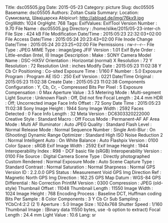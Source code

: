 Title: dsc05505.jpg
Date: 2015-05-23
Category: picture
Slug: dsc05505
Basename: dsc05505
Authors: Zoltan Csala
Summary:
Location: Сумисвалд, Швајцарска
Ablpicurl: http://abload.de/img/76kx9.jpg
OrgWdth: 1024
OrgHght: 768
Tags:
ExifValues: ExifTool Version Number : 9.70
            File Name : dsc05505.jpg
            Directory : /home/slike/2015/05-23-inter-ch
            File Size : 424 kB
            File Modification Date/Time : 2015:05:23 22:32:03+02:00
            File Access Date/Time : 2015:05:24 20:23:43+02:00
            File Inode Change Date/Time : 2015:05:24 20:23:25+02:00
            File Permissions : rw-r--r--
            File Type : JPEG
            MIME Type : image/jpeg
            JFIF Version : 1.01
            Exif Byte Order : Little-endian (Intel, II)
            Image Description :
            Make : SONY
            Camera Model Name : DSC-HX5V
            Orientation : Horizontal (normal)
            X Resolution : 72
            Y Resolution : 72
            Resolution Unit : inches
            Modify Date : 2015:05:23 11:02:38
            Y Cb Cr Positioning : Co-sited
            Exposure Time : 1/160
            F Number : 5.0
            Exposure Program : Program AE
            ISO : 250
            Exif Version : 0221
            Date/Time Original : 2015:05:23 11:02:38
            Create Date : 2015:05:23 11:02:38
            Components Configuration : Y, Cb, Cr, -
            Compressed Bits Per Pixel : 5
            Exposure Compensation : 0
            Max Aperture Value : 3.5
            Metering Mode : Multi-segment
            Light Source : Unknown
            Flash : Off, Did not fire
            Focal Length : 24.4 mm
            HDR : Off; Uncorrected image
            Face Info Offset : 72
            Sony Date Time : 2015:05:23 11:02:38
            Sony Image Height : 1944
            Sony Image Width : 2592
            Faces Detected : 0
            Face Info Length : 32
            Meta Version : DC6303320222000
            Creative Style : Standard
            Macro : Off
            Focus Mode : Permanent-AF
            AF Area Mode : Multi
            AF Illuminator : Auto
            JPEG Quality : Standard
            Flash Level : Normal
            Release Mode : Normal
            Sequence Number : Single
            Anti-Blur : On (Shooting)
            Dynamic Range Optimizer : Standard
            High ISO Noise Reduction 2 : Normal
            Intelligent Auto : On
            White Balance : Auto
            Flashpix Version : 0100
            Color Space : sRGB
            Exif Image Width : 2592
            Exif Image Height : 1944
            Interoperability Index : R98 - DCF basic file (sRGB)
            Interoperability Version : 0100
            File Source : Digital Camera
            Scene Type : Directly photographed
            Custom Rendered : Normal
            Exposure Mode : Auto
            Scene Capture Type : Standard
            Contrast : Normal
            Saturation : Normal
            Sharpness : Normal
            GPS Version ID : 2.2.0.0
            GPS Status : Measurement Void
            GPS Img Direction Ref : Magnetic North
            GPS Img Direction : 162.25
            GPS Map Datum : WGS-84
            GPS Differential : No Correction
            PrintIM Version : 0300
            Compression : JPEG (old-style)
            Thumbnail Offset : 11048
            Thumbnail Length : 11550
            Image Width : 1024
            Image Height : 768
            Encoding Process : Baseline DCT, Huffman coding
            Bits Per Sample : 8
            Color Components : 3
            Y Cb Cr Sub Sampling : YCbCr4:2:2 (2 1)
            Aperture : 5.0
            Image Size : 1024x768
            Shutter Speed : 1/160
            Thumbnail Image : (Binary data 11550 bytes, use -b option to extract)
            Focal Length : 24.4 mm
            Light Value : 10.6
Lang: sr

